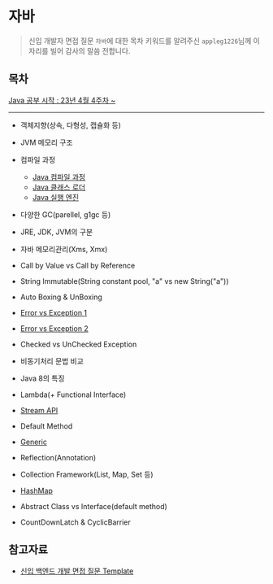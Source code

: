 # 자바

> 신입 개발자 면접 질문 `자바`에 대한 목차 키워드를 알려주신 `appleg1226`님께 이 자리를 빌어 감사의 말씀 전합니다.

## 목차

[Java 공부 시작 : 23년 4월 4주차 ~](https://github.com/Fancy96/2023-CS-Study/issues/134)

---

* 객체지향(상속, 다형성, 캡슐화 등)

* JVM 메모리 구조

* 컴파일 과정
    * [Java 컴파일 과정](https://github.com/Fancy96/2023-CS-Study/blob/main/java/java_compile_sequence.md)
    * [Java 클래스 로더](https://github.com/Fancy96/2023-CS-Study/blob/main/java/java_class_loader.md)
    * [Java 실행 엔진](https://github.com/Fancy96/2023-CS-Study/blob/main/java/java_execution_engine.md)

* 다양한 GC(parellel, g1gc 등)

* JRE, JDK, JVM의 구분

* 자바 메모리관리(Xms, Xmx)

* Call by Value vs Call by Reference

* String Immutable(String constant pool, "a" vs new String("a"))

* Auto Boxing & UnBoxing

* [Error vs Exception 1](https://github.com/Fancy96/2023-CS-Study/blob/main/java/java_error_exception.md)

* [Error vs Exception 2](https://github.com/Fancy96/2023-CS-Study/blob/main/java/java_error_vs_exception.md)

* Checked vs UnChecked Exception

* 비동기처리 문법 비교

* Java 8의 특징

* Lambda(+ Functional Interface)

* [Stream API](https://github.com/Fancy96/2023-CS-Study/blob/main/java/java_stream_api.md)

* Default Method

* [Generic](https://github.com/Fancy96/2023-CS-Study/blob/main/java/java_generic.md)

* Reflection(Annotation)

* Collection Framework(List, Map, Set 등)

* [HashMap](https://github.com/Fancy96/2023-CS-Study/blob/main/java/java_hashmap.md)

* Abstract Class vs Interface(default method)

* CountDownLatch & CyclicBarrier

## 참고자료

* [신입 백엔드 개발 면접 질문 Template](https://appleg1226.tistory.com/37)